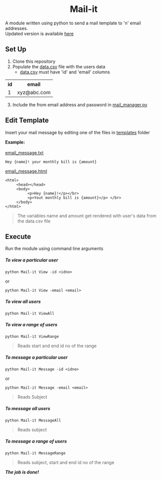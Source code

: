 <h1 align=center>Mail-it</h1>

A module written using python to send a mail template to 'n' email addresses. <br />
Updated version is available [here](https://github.com/sooryaprakash31/Email-App)

## Set Up

1. Clone this repository <br />
2. Populate the [data.csv](data.csv) file with the users data <br /> 
   - [data.csv](data.csv) must have 'id' and 'email' columns <br />

<table>
<tr>     
<th>id</th>
<th>email</th>
</tr>
<tr>     
<td>1</td>
<td>xyz@abc.com</td>
</tr>
</table>

3. Include the from email address and password in [mail_manager.py](mail_manager.py) <br />


## Edit Template

Insert your mail message by editing one of the files in [templates](templates/) folder <br />

**Example:** <br />
<br />
[email_message.txt](templates/email_message.txt)<br />
```
Hey {name}! your monthly bill is {amount}
```
[email_message.html](templates/email_message.html)<br />
```
<html>
     <head></head>
     <body>
          <p>Hey {name}!</p></br>
          <p>Yout monthly bill is {amount}</p> </br>
     </body>
</html>
```
> The variables name and amount get rendered with user's data from the data.csv file <br />


## Execute <br />

Run the module using command line arguments <br />

##### To view a particular user <br />
```
python Mail-it View -id <idno>
```
or
```
python Mail-it View -email <email>
```
##### To view all users <br />
```
python Mail-it ViewAll
```
##### To view a range of users <br />
```
python Mail-it ViewRange
```
>Reads start and end id no of the range
##### To message a particular user <br />
```
python Mail-it Message -id <idno>
```
or
```
python Mail-it Message -email <email>
```
>Reads Subject
##### To message all users <br />
```
python Mail-it MessageAll
```
>Reads subject
##### To message a range of users <br />
```
python Mail-it MessageRange
```
>Reads subject, start and end id no of the range <br />

**_The job is done!_**
